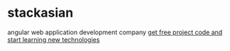 # stackasian
angular web application development company
<a href="https://stackasian.com"> get free project code and start learning new technologies</a>
